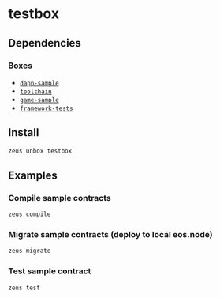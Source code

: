 
testbox 
====================




## Dependencies
### Boxes
* [`dapp-sample`](dapp-sample.md)
* [`toolchain`](toolchain.md)
* [`game-sample`](game-sample.md)
* [`framework-tests`](framework-tests.md)




## Install
```bash
zeus unbox testbox
```
## Examples
### Compile sample contracts 
```bash
zeus compile
```
### Migrate sample contracts (deploy to local eos.node) 
```bash
zeus migrate
```
### Test sample contract 
```bash
zeus test
```



